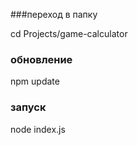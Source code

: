 
###переход в папку

cd Projects/game-calculator

### обновление
npm update


### запуск

node index.js
